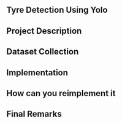 ## Tyre Detection Using Yolo
## Project Description
## Dataset Collection
## Implementation
## How can you reimplement it
## Final Remarks


